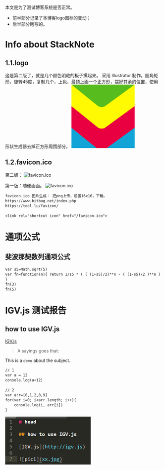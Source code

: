 本文是为了测试博客系统是否正常。
- 前半部分记录了本博客logo图标的变动；
- 后半部分瞎写的。


# Info about StackNote

## 1.1.logo 
这是第二版了，就是几个颜色明艳的板子摞起来。
采用 Illustrator 制作。圆角矩形，旋转45度，复制几个，上色，最顶上画一个正方形，摆好其余的位置，使用形状生成器去掉正方形周围部分。
![logo](/static/images/StackNote_logo.png)



## 1.2.favicon.ico
第二版：
![favicon.ico](/favicon.ico)



第一版：随便画画。
![favicon.ico](/static/images/favicon-1.ico)




```
favicon.ico 图片生成： 把png上传，设置16x16，下载。
https://www.bitbug.net/index.php
https://tool.lu/favicon/

<link rel="shortcut icon" href="/favicon.ico">
```



# 通项公式

## 斐波那契数列通项公式

```
var s5=Math.sqrt(5)
var fn=function(n){ return 1/s5 * ( ( (1+s5)/2)**n - ( (1-s5)/2 )**n ) }
fn(3)
fn(5)
```




# IGV.js 测试报告

## how to use IGV.js

[IGV.js](https://github.com/igvteam/igv.js)


> A sayings goes that: 




This is a `demo` about the subject.

```
// 1
var a = 12
console.log(a+12)

// 2
var arr=[0,1,2,8,9]
for(var i=0; i<arr.length; i++){
	console.log(i, arr[i])
}
```


![pic1](/data/2021/images/igv_code.png)


